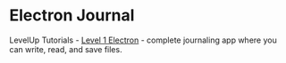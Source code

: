 # Electron Journal

LevelUp Tutorials - [Level 1 Electron](https://www.leveluptutorials.com/tutorials/level-1-electron/) - complete journaling app where you can write, read, and save files.